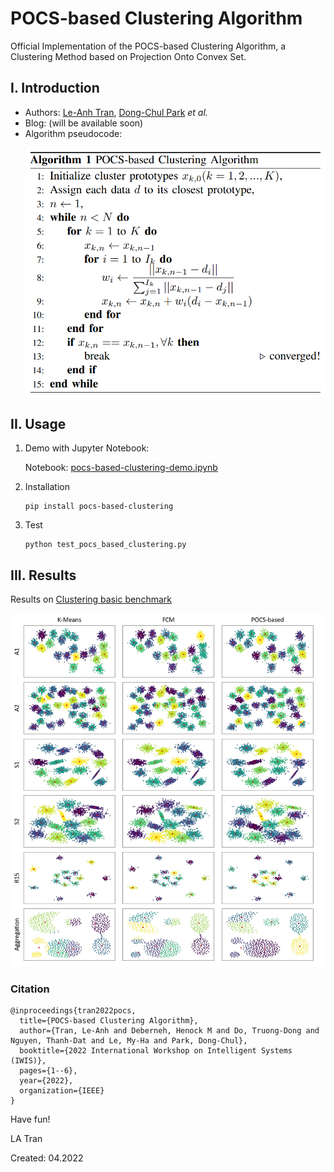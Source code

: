 # POCS-based Clustering Algorithm 

Official Implementation of the POCS-based Clustering Algorithm, a Clustering Method based on Projection Onto Convex Set.

<!--- Authors: [Le-Anh Tran](https://scholar.google.com/citations?user=WzcUE5YAAAAJ&hl=en), Henock Mamo Deberneh, [Dong-Chul Park](https://ieeexplore.ieee.org/author/37275453300). --->

## I. Introduction

<!--- - Paper: [POCS-based Clustering Algorithm](https://ieeexplore.ieee.org/abstract/document/9920762) (in Proceedings of The International Workshop on Intelligent Systems 2022 (IWIS 2022), Ulsan, South Korea, August 17-19, 2022) --->

 - Authors: [Le-Anh Tran](https://scholar.google.com/citations?user=WzcUE5YAAAAJ&hl=en), [Dong-Chul Park](https://ieeexplore.ieee.org/author/37275453300) *et al.*
 - Blog: (will be available soon)
 - Algorithm pseudocode:
     <p align="center">
     <img src="docs/pocs-pseudo-code.png" width="600">
     </p>

## II. Usage
1. Demo with Jupyter Notebook:

    Notebook: [pocs-based-clustering-demo.ipynb](https://github.com/tranleanh/pocs-based-clustering/blob/main/pocs-based-clustering-demo.ipynb)    
    
2. Installation

    ```
    pip install pocs-based-clustering
    ```
3. Test

    ```
    python test_pocs_based_clustering.py
    ```
## III. Results

Results on [Clustering basic benchmark](https://cs.joensuu.fi/sipu/datasets/)

<p align="center">
<img src="docs/results_synthetic_datasets.jpg" width="1000">
</p>


### Citation
```
@inproceedings{tran2022pocs,
  title={POCS-based Clustering Algorithm},
  author={Tran, Le-Anh and Deberneh, Henock M and Do, Truong-Dong and Nguyen, Thanh-Dat and Le, My-Ha and Park, Dong-Chul},
  booktitle={2022 International Workshop on Intelligent Systems (IWIS)},
  pages={1--6},
  year={2022},
  organization={IEEE}
}
```

Have fun!

LA Tran

Created: 04.2022
